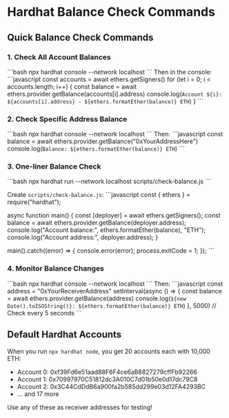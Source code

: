 # Hardhat Balance Check Commands

## Quick Balance Check Commands

### 1. Check All Account Balances
\`\`\`bash
npx hardhat console --network localhost
\`\`\`
Then in the console:
\`\`\`javascript
const accounts = await ethers.getSigners()
for (let i = 0; i < accounts.length; i++) {
  const balance = await ethers.provider.getBalance(accounts[i].address)
  console.log(`Account ${i}: ${accounts[i].address} - ${ethers.formatEther(balance)} ETH`)
}
\`\`\`

### 2. Check Specific Address Balance
\`\`\`bash
npx hardhat console --network localhost
\`\`\`
Then:
\`\`\`javascript
const balance = await ethers.provider.getBalance("0xYourAddressHere")
console.log(`Balance: ${ethers.formatEther(balance)} ETH`)
\`\`\`

### 3. One-liner Balance Check
\`\`\`bash
npx hardhat run --network localhost scripts/check-balance.js
\`\`\`

Create `scripts/check-balance.js`:
\`\`\`javascript
const { ethers } = require("hardhat");

async function main() {
  const [deployer] = await ethers.getSigners();
  const balance = await ethers.provider.getBalance(deployer.address);
  console.log("Account balance:", ethers.formatEther(balance), "ETH");
  console.log("Account address:", deployer.address);
}

main().catch((error) => {
  console.error(error);
  process.exitCode = 1;
});
\`\`\`

### 4. Monitor Balance Changes
\`\`\`bash
npx hardhat console --network localhost
\`\`\`
Then:
\`\`\`javascript
const address = "0xYourReceiverAddress"
setInterval(async () => {
  const balance = await ethers.provider.getBalance(address)
  console.log(`${new Date().toISOString()}: ${ethers.formatEther(balance)} ETH`)
}, 5000) // Check every 5 seconds
\`\`\`

## Default Hardhat Accounts
When you run `npx hardhat node`, you get 20 accounts each with 10,000 ETH:
- Account 0: 0xf39Fd6e51aad88F6F4ce6aB8827279cffFb92266
- Account 1: 0x70997970C51812dc3A010C7d01b50e0d17dc79C8
- Account 2: 0x3C44CdDdB6a900fa2b585dd299e03d12FA4293BC
- ... and 17 more

Use any of these as receiver addresses for testing!
